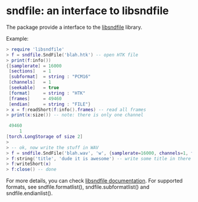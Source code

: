 # sndfile: an interface to libsndfile

The package provide a interface to the [libsndfile](http://www.mega-nerd.com/libsndfile/) library.

Example:
``` lua
> require 'libsndfile'
> f = sndfile.SndFile('blah.htk') -- open HTK file
> print(f:info())
{[samplerate] = 16000
 [sections]   = 1
 [subformat]  = string : "PCM16"
 [channels]   = 1
 [seekable]   = true
 [format]     = string : "HTK"
 [frames]     = 49460
 [endian]     = string : "FILE"}
> x = f:readShort(f:info().frames) -- read all frames
> print(x:size()) -- note: there is only one channel

 49460
     1
[torch.LongStorage of size 2]
>
> -- ok, now write the stuff in WAV
> f = sndfile.SndFile('blah.wav', 'w', {samplerate=16000, channels=1, format="WAV", subformat="PCM16"})
> f:string('title', 'dude it is awesome') -- write some title in there
> f:writeShort(x)
> f:close() -- done
```

For more details, you can check [libsndfile documentation](http://www.mega-nerd.com/libsndfile/).
For supported formats, see sndfile.formatlist(), sndfile.subformatlist() and sndfile.endianlist().

